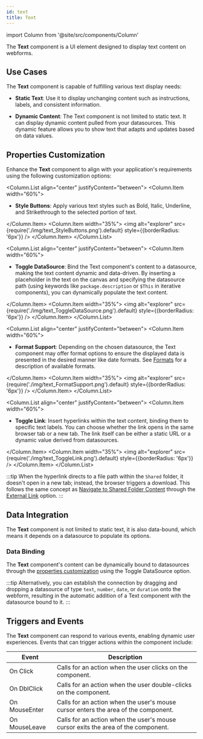 ```yaml
---
id: text
title: Text
---
```

import Column from '@site/src/components/Column'

The **Text** component is a UI element designed to display text content on webforms.


## Use Cases

The **Text** component is capable of fulfilling various text display needs:

- **Static Text**: Use it to display unchanging content such as instructions, labels, and consistent information.

- **Dynamic Content**: The Text component is not limited to static text. It can display dynamic content pulled from your datasources. This dynamic feature allows you to show text that adapts and updates based on data values.


## Properties Customization

Enhance the **Text** component to align with your application's requirements using the following customization options:

<Column.List align="center" justifyContent="between">
	<Column.Item width="60%">
        <ul>
            <li><strong>Style Buttons</strong>: Apply various text styles such as Bold, Italic, Underline, and Strikethrough to the selected portion of text. </li>
        </ul>
	</Column.Item>
	<Column.Item width="35%">
         <img alt="explorer" src={require('./img/text_StyleButtons.png').default} style={{borderRadius: '6px'}} />
	</Column.Item>
</Column.List>

<Column.List align="center" justifyContent="between">
	<Column.Item width="60%">
        <ul>
            <li><strong>Toggle DataSource</strong>: Bind the Text component's content to a datasource, making the text content dynamic and data-driven. By inserting a placeholder in the text on the canvas and specifying the datasource path (using keywords like <code>package.description</code> or <code>$This</code> in iterative components), you can dynamically populate the text content. </li>
        </ul>
	</Column.Item>
	<Column.Item width="35%">
         <img alt="explorer" src={require('./img/text_ToggleDataSource.png').default} style={{borderRadius: '6px'}} />
	</Column.Item>
</Column.List>


<Column.List align="center" justifyContent="between">
	<Column.Item width="60%">
        <ul>
            <li><strong>Format Support</strong>: Depending on the chosen datasource, the Text component may offer format options to ensure the displayed data is presented in the desired manner like date formats. See <a href="componentsBasics#data-formatting">Formats</a> for a description of available formats.</li>
        </ul>
	</Column.Item>
	<Column.Item width="35%">
         <img alt="explorer" src={require('./img/text_FormatSupport.png').default} style={{borderRadius: '6px'}} />
	</Column.Item>
</Column.List>

<Column.List align="center" justifyContent="between">
	<Column.Item width="60%">
        <ul>
            <li><strong>Toggle Link</strong>: Insert hyperlinks within the text content, binding them to specific text labels. You can choose whether the link opens in the same browser tab or a new tab. The link itself can be either a static URL or a dynamic value derived from datasources. </li>
        </ul>
	</Column.Item>
	<Column.Item width="35%">
         <img alt="explorer" src={require('./img/text_ToggleLink.png').default} style={{borderRadius: '6px'}} />
	</Column.Item>
</Column.List>

:::tip 
When the hyperlink directs to a file path within the `Shared` folder, it doesn't open in a new tab; instead, the browser triggers a download.
This follows the same concept as [Navigate to Shared Folder Content](../events.md#navigate-to-shared-folder-content) through the [External Link](../events.md#external-links) option.
:::

## Data Integration

The **Text** component is not limited to static text, it is also data-bound, which means it depends on a datasource to populate its options.

### Data Binding

The **Text** component's content can be dynamically bound to datasources through the [properties customization](#properties-customization) using the Toggle DataSource option. 

:::tip 
Alternatively, you can establish the connection by dragging and dropping a datasource of type `text`, `number`, `date`, or `duration` onto the webform, resulting in the automatic addition of a Text component with the datasource bound to it.
:::

## Triggers and Events

The **Text** component can respond to various events, enabling dynamic user experiences. Events that can trigger actions within the component include:

|Event|Description|
|---|---|
|On Click| Calls for an action when the user clicks on the component. |
|On DblClick| Calls for an action when the user double-clicks on the component. |
|On MouseEnter| Calls for an action when the user's mouse cursor enters the area of the component. |
|On MouseLeave| Calls for an action when the user's mouse cursor exits the area of the component. |
